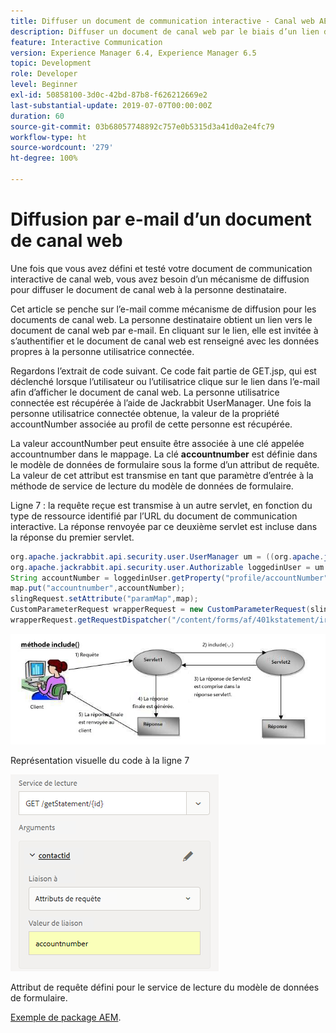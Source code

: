 ```yaml
---
title: Diffuser un document de communication interactive - Canal web AEM Forms
description: Diffuser un document de canal web par le biais d’un lien dans un e-mail
feature: Interactive Communication
version: Experience Manager 6.4, Experience Manager 6.5
topic: Development
role: Developer
level: Beginner
exl-id: 50858100-3d0c-42bd-87b8-f626212669e2
last-substantial-update: 2019-07-07T00:00:00Z
duration: 60
source-git-commit: 03b68057748892c757e0b5315d3a41d0a2e4fc79
workflow-type: ht
source-wordcount: '279'
ht-degree: 100%

---
```


# Diffusion par e-mail d’un document de canal web

Une fois que vous avez défini et testé votre document de communication interactive de canal web, vous avez besoin d’un mécanisme de diffusion pour diffuser le document de canal web à la personne destinataire.

Cet article se penche sur l’e-mail comme mécanisme de diffusion pour les documents de canal web. La personne destinataire obtient un lien vers le document de canal web par e-mail. En cliquant sur le lien, elle est invitée à s’authentifier et le document de canal web est renseigné avec les données propres à la personne utilisatrice connectée.

Regardons l’extrait de code suivant. Ce code fait partie de GET.jsp, qui est déclenché lorsque l’utilisateur ou l’utilisatrice clique sur le lien dans l’e-mail afin d’afficher le document de canal web. La personne utilisatrice connectée est récupérée à l’aide de Jackrabbit UserManager. Une fois la personne utilisatrice connectée obtenue, la valeur de la propriété accountNumber associée au profil de cette personne est récupérée.

La valeur accountNumber peut ensuite être associée à une clé appelée accountnumber dans le mappage. La clé **accountnumber** est définie dans le modèle de données de formulaire sous la forme d’un attribut de requête. La valeur de cet attribut est transmise en tant que paramètre d’entrée à la méthode de service de lecture du modèle de données de formulaire.

Ligne 7 : la requête reçue est transmise à un autre servlet, en fonction du type de ressource identifié par l’URL du document de communication interactive. La réponse renvoyée par ce deuxième servlet est incluse dans la réponse du premier servlet.

```java
org.apache.jackrabbit.api.security.user.UserManager um = ((org.apache.jackrabbit.api.JackrabbitSession) session).getUserManager();
org.apache.jackrabbit.api.security.user.Authorizable loggedinUser = um.getAuthorizable(session.getUserID());
String accountNumber = loggedinUser.getProperty("profile/accountNumber")[0].getString();
map.put("accountnumber",accountNumber);
slingRequest.setAttribute("paramMap",map);
CustomParameterRequest wrapperRequest = new CustomParameterRequest(slingRequest,"GET");
wrapperRequest.getRequestDispatcher("/content/forms/af/401kstatement/irastatement/channels/web.html").include(wrapperRequest, response);
```

![Approche de la méthode d’inclusion.](assets/includemethod.jpg)

Représentation visuelle du code à la ligne 7

![Configuration du paramètre de requête.](assets/requestparameter.png)

Attribut de requête défini pour le service de lecture du modèle de données de formulaire.

[Exemple de package AEM](assets/webchanneldelivery.zip).
